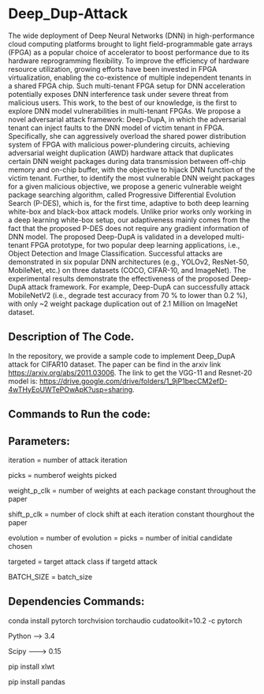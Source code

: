 # Deep_Dup-Attack

The wide deployment of Deep Neural Networks (DNN) in high-performance cloud computing platforms brought to light field-programmable gate arrays (FPGA) as a popular choice of accelerator to boost performance due to its hardware reprogramming flexibility. To improve the efficiency of hardware resource utilization, growing efforts have been invested in FPGA virtualization, enabling the co-existence of multiple independent tenants in a shared FPGA chip. Such multi-tenant FPGA setup for DNN acceleration potentially exposes DNN interference task under severe threat from malicious users. This work, to the best of our knowledge, is the first to explore DNN model vulnerabilities in multi-tenant FPGAs. We propose a novel adversarial attack framework: Deep-DupA, in which the adversarial tenant can inject faults to the DNN model of victim tenant in FPGA. Specifically, she can aggressively overload the shared power distribution system of FPGA with malicious power-plundering circuits, achieving adversarial weight duplication (AWD) hardware attack that duplicates certain DNN weight packages during data transmission between off-chip memory and on-chip buffer, with the objective to hijack DNN function of the victim tenant. 
Further, to identify the most vulnerable DNN weight packages for a given malicious objective, we propose a generic vulnerable weight package searching algorithm, called Progressive Differential Evolution Search (P-DES), which is, for the first time, adaptive to both deep learning white-box and black-box attack models. 
Unlike prior works only working in a deep learning white-box setup, our adaptiveness mainly comes from the fact that the proposed P-DES does not require any gradient information of DNN model. The proposed Deep-DupA is validated in a developed multi-tenant FPGA prototype, for two popular deep learning applications, i.e., Object Detection and Image Classification. Successful attacks are demonstrated in six popular DNN architectures (e.g., YOLOv2, ResNet-50, MobileNet, etc.) on three datasets (COCO, CIFAR-10, and ImageNet). The experimental results demonstrate the effectiveness of the proposed Deep-DupA attack framework. For example, Deep-DupA can successfully attack MobileNetV2 (i.e., degrade test accuracy from 70 % to lower than 0.2 %), with only ~2 weight package duplication out of 2.1 Million on ImageNet dataset.


## Description of The Code.
In the repository, we provide a sample code to implement Deep_DupA attack for CIFAR10 dataset. The paper can be find in the arxiv link https://arxiv.org/abs/2011.03006. The link to get the VGG-11 and Resnet-20 model is:  https://drive.google.com/drive/folders/1_9jP1becCM2efD-4wTHyEoUWTePOwApK?usp=sharing. 

## Commands to Run the code:




## Parameters:

iteration = number of attack iteration

picks = numberof weights picked

weight_p_clk = number of weights at each package constant throughout the paper

shift_p_clk =  number of clock shift at each iteration constant thourghout the paper

evolution = number of evolution = picks = number of initial candidate chosen

targeted = target attack class if targetd attack

BATCH_SIZE = batch_size



## Dependencies Commands:

conda install pytorch torchvision torchaudio cudatoolkit=10.2 -c pytorch

Python --> 3.4

Scipy ---> 0.15

pip install xlwt

pip install pandas

